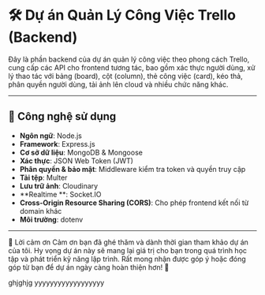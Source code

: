 # 🛠️ Dự án Quản Lý Công Việc Trello (Backend)

Đây là phần backend của dự án quản lý công việc theo phong cách Trello, cung cấp các API cho frontend tương tác, bao gồm xác thực người dùng, xử lý thao tác với bảng (board), cột (column), thẻ công việc (card), kéo thả, phân quyền người dùng, tải ảnh lên cloud và nhiều chức năng khác.

---



## 🚀 Công nghệ sử dụng
- **Ngôn ngữ**: Node.js
- **Framework**: Express.js
- **Cơ sở dữ liệu**: MongoDB & Mongoose
- **Xác thực**: JSON Web Token (JWT)
- **Phân quyền & bảo mật**: Middleware kiểm tra token và quyền truy cập
- **Tải tệp**: Multer
- **Lưu trữ ảnh**: Cloudinary
- **Realtime **: Socket.IO
- **Cross-Origin Resource Sharing (CORS)**: Cho phép frontend kết nối từ domain khác
- **Môi trường**: dotenv

---


🙏 Lời cảm ơn
Cảm ơn bạn đã ghé thăm và dành thời gian tham khảo dự án của tôi.
Hy vọng dự án này sẽ mang lại giá trị cho bạn trong quá trình học tập và phát triển kỹ năng lập trình.
Rất mong nhận được góp ý hoặc đóng góp từ bạn để dự án ngày càng hoàn thiện hơn! 💙

ghjghjg
yyyyyyyyyyyyyyyyyy